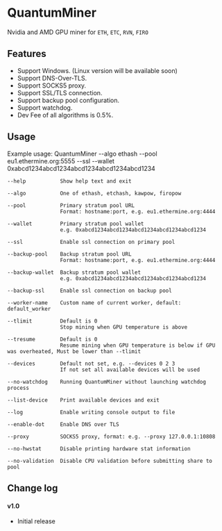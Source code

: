 # QuantumMiner

Nvidia and AMD GPU miner for `ETH`, `ETC`, `RVN`, `FIRO`

## Features
* Support Windows. (Linux version will be available soon)
* Support DNS-Over-TLS.
* Support SOCKS5 proxy.
* Support SSL/TLS connection.
* Support backup pool configuration.
* Support watchdog.
* Dev Fee of all algorithms is 0.5%.

## Usage

Example usage: QuantumMiner --algo ethash --pool eu1.ethermine.org:5555 --ssl --wallet 0xabcd1234abcd1234abcd1234abcd1234abcd1234

    --help           Show help text and exit

    --algo           One of ethash, etchash, kawpow, firopow

    --pool           Primary stratum pool URL
                     Format: hostname:port, e.g. eu1.ethermine.org:4444

    --wallet         Primary stratum pool wallet
                     e.g. 0xabcd1234abcd1234abcd1234abcd1234abcd1234

    --ssl            Enable ssl connection on primary pool

    --backup-pool    Backup stratum pool URL
                     Format: hostname:port, e.g. eu1.ethermine.org:4444

    --backup-wallet  Backup stratum pool wallet
                     e.g. 0xabcd1234abcd1234abcd1234abcd1234abcd1234

    --backup-ssl     Enable ssl connection on backup pool

    --worker-name    Custom name of current worker, default: default_worker

    --tlimit         Default is 0
                     Stop mining when GPU temperature is above

    --tresume        Default is 0
                     Resume mining when GPU temperature is below if GPU was overheated, Must be lower than --tlimit

    --devices        Default not set, e.g. --devices 0 2 3
                     If not set all available devices will be used

    --no-watchdog    Running QuantumMiner without launching watchdog process

    --list-device    Print available devices and exit

    --log            Enable writing console output to file

    --enable-dot     Enable DNS over TLS

    --proxy          SOCKS5 proxy, format: e.g. --proxy 127.0.0.1:10808

    --no-hwstat      Disable printing hardware stat information

    --no-validation  Disable CPU validation before submitting share to pool
	
## Change log

#### v1.0
- Initial release

